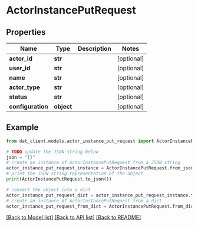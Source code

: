 # ActorInstancePutRequest


## Properties

Name | Type | Description | Notes
------------ | ------------- | ------------- | -------------
**actor_id** | **str** |  | [optional] 
**user_id** | **str** |  | [optional] 
**name** | **str** |  | [optional] 
**actor_type** | **str** |  | [optional] 
**status** | **str** |  | [optional] 
**configuration** | **object** |  | [optional] 

## Example

```python
from dat_client.models.actor_instance_put_request import ActorInstancePutRequest

# TODO update the JSON string below
json = "{}"
# create an instance of ActorInstancePutRequest from a JSON string
actor_instance_put_request_instance = ActorInstancePutRequest.from_json(json)
# print the JSON string representation of the object
print(ActorInstancePutRequest.to_json())

# convert the object into a dict
actor_instance_put_request_dict = actor_instance_put_request_instance.to_dict()
# create an instance of ActorInstancePutRequest from a dict
actor_instance_put_request_from_dict = ActorInstancePutRequest.from_dict(actor_instance_put_request_dict)
```
[[Back to Model list]](../README.md#documentation-for-models) [[Back to API list]](../README.md#documentation-for-api-endpoints) [[Back to README]](../README.md)


